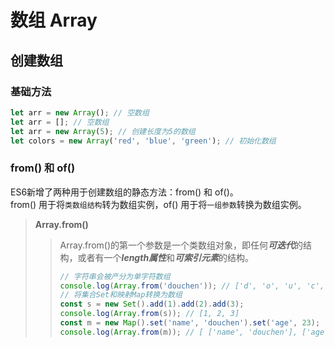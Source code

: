 # 数组 Array
## 创建数组
### 基础方法
```JavaScript
let arr = new Array(); // 空数组
let arr = []; // 空数组
let arr = new Array(5); // 创建长度为5的数组
let colors = new Array('red', 'blue', 'green'); // 初始化数组
```

### from() 和 of()
ES6新增了两种用于创建数组的静态方法：from() 和 of()。  
from() 用于将`类数组结构`转为数组实例，of() 用于将`一组参数`转换为数组实例。  
> **Array.from()**
>> Array.from()的第一个参数是一个类数组对象，即任何***可迭代***的结构，或者有一个***length属性***和***可索引元素***的结构。
>> ```JavaScript
>> // 字符串会被产分为单字符数组
>> console.log(Array.from('douchen')); // ['d', 'o', 'u', 'c', 'h', 'e', 'n']
>> // 将集合Set和映射Map转换为数组
>> const s = new Set().add(1).add(2).add(3);
>> console.log(Array.from(s)); // [1, 2, 3]
>> const m = new Map().set('name', 'douchen').set('age', 23);
>> console.log(Array.from(m)); // [ ['name', 'douchen'], ['age', 23]]
